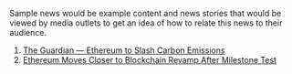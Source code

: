 Sample news would be example content and news stories that would be viewed by media outlets to get an idea of how to relate this news to their audience.

1. [The Guardian — Ethereum to Slash Carbon Emissions](https://www.theguardian.com/technology/2021/may/19/ethereum-cryptocurrency-to-slash-carbon-emissions)
2. [Ethereum Moves Closer to Blockchain Revamp After Milestone Test](https://www.bloomberg.com/news/articles/2022-06-08/ethereum-moves-closer-to-blockchain-revamp-after-successful-test)
